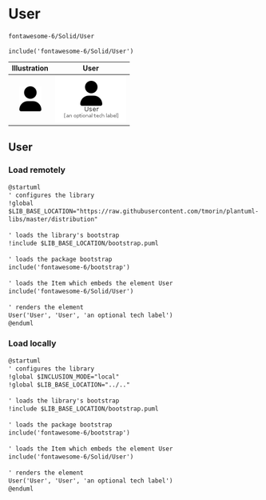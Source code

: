 # User


```text
fontawesome-6/Solid/User
```

```text
include('fontawesome-6/Solid/User')
```



| Illustration | User |
| :---: | :---: |
| ![illustration for Illustration](../../fontawesome-6/Solid/User.png) | ![illustration for User](../../fontawesome-6/Solid/User.Local.png) |




## User

### Load remotely
```plantuml
@startuml
' configures the library
!global $LIB_BASE_LOCATION="https://raw.githubusercontent.com/tmorin/plantuml-libs/master/distribution"

' loads the library's bootstrap
!include $LIB_BASE_LOCATION/bootstrap.puml

' loads the package bootstrap
include('fontawesome-6/bootstrap')

' loads the Item which embeds the element User
include('fontawesome-6/Solid/User')

' renders the element
User('User', 'User', 'an optional tech label')
@enduml
```

### Load locally
```plantuml
@startuml
' configures the library
!global $INCLUSION_MODE="local"
!global $LIB_BASE_LOCATION="../.."

' loads the library's bootstrap
!include $LIB_BASE_LOCATION/bootstrap.puml

' loads the package bootstrap
include('fontawesome-6/bootstrap')

' loads the Item which embeds the element User
include('fontawesome-6/Solid/User')

' renders the element
User('User', 'User', 'an optional tech label')
@enduml
```

